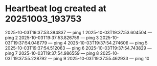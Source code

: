 # Heartbeat log created at 20251003_193753
2025-10-03T19:37:53.384837 — ping 1
2025-10-03T19:37:53.604504 — ping 2
2025-10-03T19:37:53.826759 — ping 3
2025-10-03T19:37:54.048779 — ping 4
2025-10-03T19:37:54.274606 — ping 5
2025-10-03T19:37:54.512063 — ping 6
2025-10-03T19:37:54.743829 — ping 7
2025-10-03T19:37:54.986559 — ping 8
2025-10-03T19:37:55.228792 — ping 9
2025-10-03T19:37:55.462933 — ping 10
